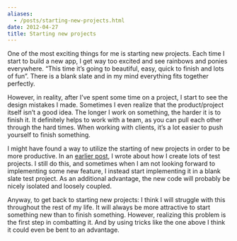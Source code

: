 ```yaml
---
aliases:
  - /posts/starting-new-projects.html
date: 2012-04-27
title: Starting new projects
---
```


One of the most exciting things for me is starting new projects. Each time I
start to build a new app, I get way too excited and see rainbows and ponies
everywhere. “This time it’s going to beautiful, easy, quick to finish and lots
of fun”. There is a blank slate and in my mind everything fits together
perfectly.&#10;

However, in reality, after I’ve spent some time on a project, I start to see the
design mistakes I made. Sometimes I even realize that the product/project itself
isn’t a good idea. The longer I work on something, the harder it is to finish
it. It definitely helps to work with a team, as you can pull each other through
the hard times. When working with clients, it’s a lot easier to push yourself to
finish something.&#10;

I might have found a way to utilize the starting of new projects in order to be
more productive. In an [earlier
post](http://chris.eidhof.nl/post/9624114465/lots-of-test-projects), I wrote
about how I create lots of test projects. I still do this, and sometimes when I
am not looking forward to implementing some new feature, I instead start
implementing it in a blank slate test project. As an additional advantage, the
new code will probably be nicely isolated and loosely coupled.&#10;

Anyway, to get back to starting new projects: I think I will struggle with this
throughout the rest of my life. It will always be more attractive to start
something new than to finish something. However, realizing this problem is the
first step in combatting it. And by using tricks like the one above I think it
could even be bent to an advantage.&#10;
